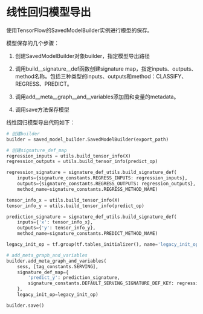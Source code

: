 # 线性回归模型导出

使用TensorFlow的SavedModelBuilder实例进行模型的保存。

模型保存的几个步骤：

1. 创建SavedModelBuilder对象builder，指定模型导出路径

2. 调用build\_\_signature\_\_def函数创建signature map，指定inputs、outputs、method名称。包括三种类型的inputs、outputs和method：CLASSIFY、REGRESS、PREDICT。

3. 调用add_\_meta\_\_graph_\_and\_\_variables添加图和变量的metadata。

4. 调用save方法保存模型




线性回归模型导出代码如下：

```py
# 创建builder
builder = saved_model_builder.SavedModelBuilder(export_path)

# 创建signature_def_map
regression_inputs = utils.build_tensor_info(X)
regression_outputs = utils.build_tensor_info(predict_op)

regression_signature = signature_def_utils.build_signature_def(
    inputs={signature_constants.REGRESS_INPUTS: regression_inputs}, 
    outputs={signature_constants.REGRESS_OUTPUTS: regression_outputs},
    method_name=signature_constants.REGRESS_METHOD_NAME)

tensor_info_x = utils.build_tensor_info(X)
tensor_info_y = utils.build_tensor_info(predict_op)

prediction_signature = signature_def_utils.build_signature_def( 
    inputs={'x': tensor_info_x}, 
    outputs={'y': tensor_info_y}, 
    method_name=signature_constants.PREDICT_METHOD_NAME)

legacy_init_op = tf.group(tf.tables_initializer(), name='legacy_init_op')

# add_meta_graph_and_variables
builder.add_meta_graph_and_variables(
    sess, [tag_constants.SERVING], 
    signature_def_map={
        'predict_y': prediction_signature, 
        signature_constants.DEFAULT_SERVING_SIGNATURE_DEF_KEY: regression_signature,
    }, 
    legacy_init_op=legacy_init_op)

builder.save()
```

